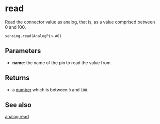 # read

Read the connector value as analog, that is, as a value comprised between 0 and 100.

```sig
sensing.read(AnalogPin.A0)
```

## Parameters

* **name**: the name of the pin to read the value from.

## Returns

* a [number](/types/number) which is between `0` and `100`.

## See also

[analog read](/reference/pins/analog-read)